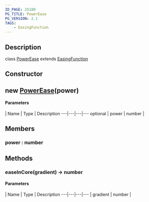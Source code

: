 ```yaml
---
ID_PAGE: 25180
PG_TITLE: PowerEase
PG_VERSION: 2.1
TAGS:
    - EasingFunction
---
```

## Description

class [PowerEase](/classes/2.4/PowerEase) extends [EasingFunction](/classes/2.4/EasingFunction)



## Constructor

## new [PowerEase](/classes/2.4/PowerEase)(power)



#### Parameters
 | Name | Type | Description
---|---|---|---
optional | power | number |    

## Members

### power : number



## Methods

### easeInCore(gradient) &rarr; number



#### Parameters
 | Name | Type | Description
---|---|---|---
 | gradient | number |    

